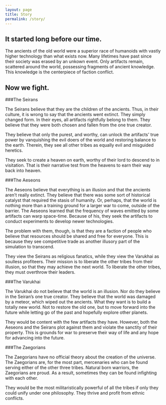```yaml
---
layout: page
title: Story
permalink: /story/
---
```


## It started long before our time.

The ancients of the old world were a superior race of humanoids with vastly higher technology than what exists now. Many lifetimes have past since their society was erased by an unkown event. Only artifacts remain, scattered around the world, possessing fragments of ancient knowledge. This knowledge is the centerpiece of faction conflict. 

## Now we fight.

###The Seirans

The Seirans believe that they are the children of the ancients. Thus, in their culture, it is wrong to say that the ancients went extinct. They simply changed form. In their eyes, all artifacts rightfully belong to them. They believe that they were both chosen and fallen from the one true creator.

They believe that only the purest, and worthy, can unlock the artifacts' true power by vanquishing the evil doers of the world and restoring balance to the earth. Therein, they see all other tribes as equally evil and misguided heretics.

They seek to create a heaven on earth, worthy of their lord to descend to in visitation. That is their narrative test from the heavens to earn their way back into heaven. 

###The Aeseons

The Aeseons believe that everything is an illusion and that the ancients aren’t really extinct. They believe that there was some sort of historical catalyst that required the stasis of humanity. Or, perhaps, that the world is nothing more than a training ground for a larger war to come, outside of the barrier. The Aeseons learned that the frequency of waves emitted by some artifacts can warp space-time. Because of his, they seek the artifacts to conduct experiments to develop newer technologies.

The problem with them, though, is that they are a faction of people who believe that resources should be shared and free for everyone. This is because they see competitive trade as another illusory part of the simulation to transcend. 

They view the Seirans as religious fanatics, while they view the Varukhai as soulless profiteers. Their mission is to liberate the other tribes from their illusion, so that they may achieve the next world. To liberate the other tribes, they must overthrow their leaders.

###The Varukhai

The Varukhai do not believe that the world is an illusion. Nor do they believe in the Seiran’s one true creator. They believe that the world was damaged by a meteor, which wiped out the ancients. What they want is to build a totally new world. Not to restore the old one, but to move forward into the future while letting go of the past and hopefully explore other planets.

They would be content with the few artifacts they have. However, both the Aeseons and the Seirans plot against them and violate the sanctity of their property. This is grounds for war to preserve their way of life and any hope for advancing into the future.


###The Zaegorians

The Zaegorians have no official theory about the creation of the universe. The Zaegorians are, for the most part, mercenaries who can be found serving either of the other three tribes. Natural born warriors, the Zaegorians are proud. As a result, sometimes they can be found infighting with each other. 

They would be the most militaristically powerful of all the tribes if only they could unify under one philosophy. They thrive and profit from ethnic conflicts.
